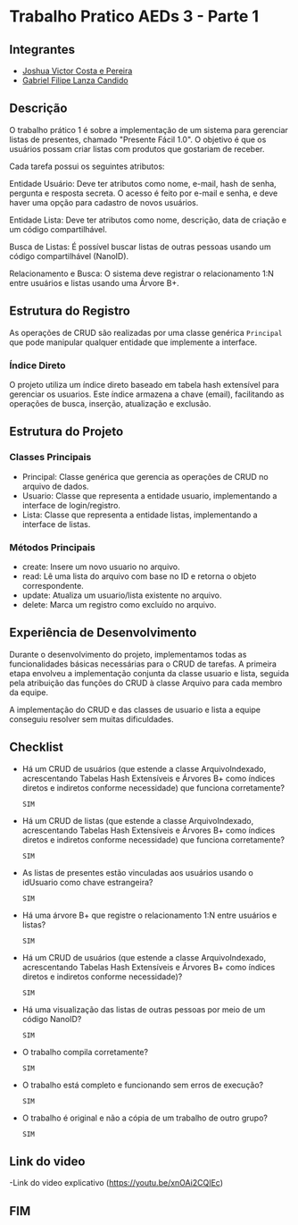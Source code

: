 # Trabalho Pratico AEDs 3 - Parte 1

## Integrantes

- [Joshua Victor Costa e Pereira](https://github.com/Joshua-victor)
- [Gabriel Filipe Lanza Candido](https://github.com/biellanzac)

## Descrição

O trabalho prático 1 é sobre a implementação de um sistema para gerenciar listas de presentes, chamado "Presente Fácil 1.0". O objetivo é que os usuários possam criar listas com produtos que gostariam de receber.

Cada tarefa possui os seguintes atributos:

Entidade Usuário: Deve ter atributos como nome, e-mail, hash de senha, pergunta e resposta secreta. O acesso é feito por e-mail e senha, e deve haver uma opção para cadastro de novos usuários.

Entidade Lista: Deve ter atributos como nome, descrição, data de criação e um código compartilhável.

Busca de Listas: É possível buscar listas de outras pessoas usando um código compartilhável (NanoID).

Relacionamento e Busca: O sistema deve registrar o relacionamento 1:N entre usuários e listas usando uma Árvore B+.


## Estrutura do Registro

As operações de CRUD são realizadas por uma classe genérica `Principal` que pode manipular qualquer entidade que implemente a interface.

### Índice Direto

O projeto utiliza um índice direto baseado em tabela hash extensível para gerenciar os usuarios. Este índice armazena a chave (email), facilitando as operações de busca, inserção, atualização e exclusão.

## Estrutura do Projeto

### Classes Principais

- Principal: Classe genérica que gerencia as operações de CRUD no arquivo de dados.
- Usuario: Classe que representa a entidade usuario, implementando a interface de login/registro.
- Lista: Classe que representa a entidade listas, implementando a interface de listas.

### Métodos Principais

- create: Insere um novo usuario no arquivo.
- read: Lê uma lista do arquivo com base no ID e retorna o objeto correspondente.
- update: Atualiza um usuario/lista existente no arquivo.
- delete: Marca um registro como excluído no arquivo.

## Experiência de Desenvolvimento

Durante o desenvolvimento do projeto, implementamos todas as funcionalidades básicas necessárias para o CRUD de tarefas. 
A primeira etapa envolveu a implementação conjunta da classe usuario e lista, seguida pela atribuição das funções do CRUD à classe 
Arquivo para cada membro da equipe.

A implementação do CRUD e das classes de usuario e lista a equipe conseguiu resolver sem muitas dificuldades.


## Checklist

- Há um CRUD de usuários (que estende a classe ArquivoIndexado, acrescentando Tabelas Hash Extensíveis e Árvores B+ como índices diretos e indiretos conforme necessidade) que funciona corretamente?
   ````
   SIM
   ````
- Há um CRUD de listas (que estende a classe ArquivoIndexado, acrescentando Tabelas Hash Extensíveis e Árvores B+ como índices diretos e indiretos conforme necessidade) que funciona corretamente?
   ````
   SIM
   ````
- As listas de presentes estão vinculadas aos usuários usando o idUsuario como chave estrangeira?
   ````
   SIM
   ````
- Há uma árvore B+ que registre o relacionamento 1:N entre usuários e listas?
   ````
   SIM
   ````
- Há um CRUD de usuários (que estende a classe ArquivoIndexado, acrescentando Tabelas Hash Extensíveis e Árvores B+ como índices diretos e indiretos conforme necessidade)?
   ````
   SIM
   ````
- Há uma visualização das listas de outras pessoas por meio de um código NanoID?
   ````
   SIM
   ````
- O trabalho compila corretamente?
   ````
   SIM
   ````
- O trabalho está completo e funcionando sem erros de execução?
   ````
   SIM
   ````
- O trabalho é original e não a cópia de um trabalho de outro grupo?
   ````
   SIM
   ````
## Link do video
-Link do video explicativo (https://youtu.be/xnOAi2CQIEc)


## FIM
